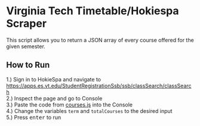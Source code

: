# Virginia Tech Timetable/Hokiespa Scraper
This script allows you to return a JSON array of every course offered for the given semester. <br/>

## How to Run
1.) Sign in to HokieSpa and navigate to https://apps.es.vt.edu/StudentRegistrationSsb/ssb/classSearch/classSearch <br/>
2.) Inspect the page and go to Console <br/>
3.) Paste the code from [courses.js](courses.js) into the Console <br/>
4.) Change the variables `term` and `totalCourses` to the desired input <br/>
5.) Press <kbd>enter</kbd> to run <br/>



